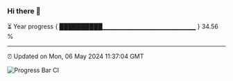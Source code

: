 ### Hi there 👋

⏳ Year progress { ██████████▁▁▁▁▁▁▁▁▁▁▁▁▁▁▁▁▁▁▁▁ } 34.56 %

---

⏰ Updated on Mon, 06 May 2024 11:37:04 GMT

![Progress Bar CI](https://github.com/IshwaranRudhara/GIT-ACTION/workflows/Progress%20Bar%20CI/badge.svg)
